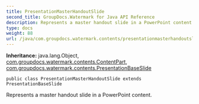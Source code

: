 ```yaml
---
title: PresentationMasterHandoutSlide
second_title: GroupDocs.Watermark for Java API Reference
description: Represents a master handout slide in a PowerPoint content.
type: docs
weight: 88
url: /java/com.groupdocs.watermark.contents/presentationmasterhandoutslide/
---
```

**Inheritance:**
java.lang.Object, [com.groupdocs.watermark.contents.ContentPart](../../com.groupdocs.watermark.contents/contentpart), [com.groupdocs.watermark.contents.PresentationBaseSlide](../../com.groupdocs.watermark.contents/presentationbaseslide)
```
public class PresentationMasterHandoutSlide extends PresentationBaseSlide
```

Represents a master handout slide in a PowerPoint content.

